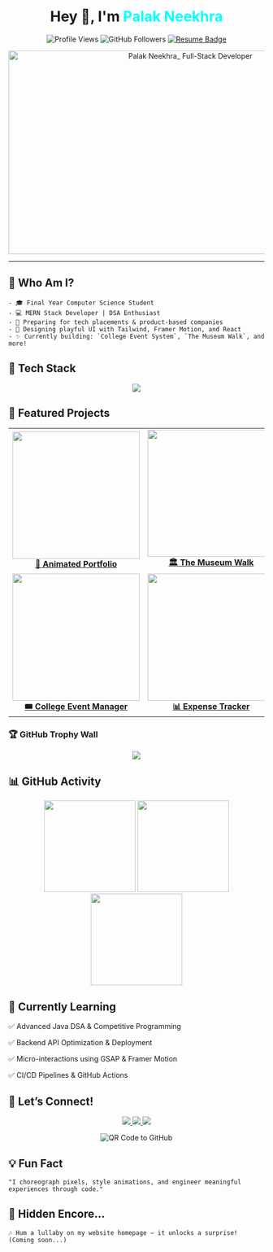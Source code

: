 


<!-- NAME & TYPING EFFECT -->
<h1 align="center">Hey 👋, I'm <span style="color:#0ff;">Palak Neekhra</span></h1>

<p align="center">
  <img src="https://komarev.com/ghpvc/?username=palak-26&style=flat-square&color=lightgrey" alt="Profile Views" />
  <img src="https://img.shields.io/github/followers/palak-26?style=social" alt="GitHub Followers" />
  <a href="https://drive.google.com/file/d/1uy1I9nzJllkALYE8intUtouRKZZQ-89H/view?usp=sharing" download>
    <img src="https://img.shields.io/badge/Resume-Download-blue?style=flat-square&logo=google-drive&logoColor=white" alt="Resume Badge" />
  </a>
  
</p>

<!-- HEADER VIDEO BANNER -->
<p align="center">
  <img width="700" height="400px" alt="Palak Neekhra_ Full-Stack Developer" src="https://github.com/user-attachments/assets/71567c1f-24b0-40a5-a33e-ed6aa659e1a6" />
</p>

<p align="center">
  <p align="center">
<!--   <img src="https://readme-typing-svg.demolab.com?font=Fira+Code&pause=1000&center=true&vCenter=true&width=700&lines=👩‍💻+CS+Final+Year+%7C+Full+Stack+Dev;🎨+React+%2B+Tailwind+UI%2FUX+Designer;🎯+Building+Artistic+Web+Apps" alt="Typing effect" /> -->
</p>

</p>



---

## 🎨 Who Am I?

```
- 🎓 Final Year Computer Science Student
- 💻 MERN Stack Developer | DSA Enthusiast
- 🎯 Preparing for tech placements & product-based companies
- 🌈 Designing playful UI with Tailwind, Framer Motion, and React
- ✨ Currently building: `College Event System`, `The Museum Walk`, and more!
```
## 🧰 Tech Stack
<p align="center"> <img src="https://skillicons.dev/icons?i=html,css,js,react,tailwind,nodejs,express,mongodb,java,cpp,git,github" /> </p>

## 🧪 Featured Projects
<table> <tr> <td align="center"> <a href="https://github.com/palak-26/Portfolio"> <img src="https://github.com/palak-26/Portfolio/assets/preview.gif" width="250"/><br/> <b>🎨 Animated Portfolio</b> </a> </td> <td align="center"> <a href="https://github.com/palak-26/TheMuseumWalk"> <img src="https://github.com/palak-26/TheMuseumWalk/assets/preview.gif" width="250"/><br/> <b>🏛 The Museum Walk</b> </a> </td> </tr> <tr> <td align="center"> <a href="https://github.com/palak-26/EventManagementSystem"> <img src="https://github.com/palak-26/EventManagementSystem/assets/preview.gif" width="250"/><br/> <b>🎟️ College Event Manager</b> </a> </td> <td align="center"> <a href="https://github.com/palak-26/ExpenseTracker"> <img src="https://github.com/palak-26/ExpenseTracker/assets/preview.gif" width="250"/><br/> <b>📊 Expense Tracker</b> </a> </td> </tr> </table>

### 🏆 GitHub Trophy Wall

<p align="center">
  <img src="https://github-profile-trophy.vercel.app/?username=palak-26&theme=radical&no-frame=true&row=1&column=7" />
</p>

## 📊 GitHub Activity
<p align="center"> <img src="https://github-readme-stats.vercel.app/api?username=palak-26&show_icons=true&theme=tokyonight&hide_border=true" height="180em" /> <img src="https://github-readme-streak-stats.herokuapp.com/?user=palak-26&theme=tokyonight&hide_border=true" height="180em" /> <img src="https://github-readme-stats.vercel.app/api/top-langs/?username=palak-26&layout=compact&theme=tokyonight&hide_border=true" height="180em" /> </p>

## 🧠 Currently Learning
✅ Advanced Java DSA & Competitive Programming

✅ Backend API Optimization & Deployment

✅ Micro-interactions using GSAP & Framer Motion

✅ CI/CD Pipelines & GitHub Actions

## 🤝 Let’s Connect!
<p align="center"> <a href="https://www.linkedin.com/in/palak-neekhra-98b518217/" target="_blank"> <img src="https://img.shields.io/badge/LinkedIn-%230077B5.svg?style=for-the-badge&logo=linkedin&logoColor=white"/> </a> <a href="mailto:palakneekhra1234@gmail.com"> <img src="https://img.shields.io/badge/Gmail-D14836?style=for-the-badge&logo=gmail&logoColor=white"/> </a> <a href="https://github.com/palak-26" target="_blank"> <img src="https://img.shields.io/badge/GitHub-171515?style=for-the-badge&logo=github&logoColor=white"/> </a> </p> <p align="center"> <img src="https://api.qrserver.com/v1/create-qr-code/?\size=150x150&data=https://github.com/palak-26" alt="QR Code to GitHub" /> </p>


## 💡 Fun Fact
```
"I choreograph pixels, style animations, and engineer meaningful experiences through code."
```
## 🔐 Hidden Encore...
```
🎶 Hum a lullaby on my website homepage — it unlocks a surprise! (Coming soon...)
```
